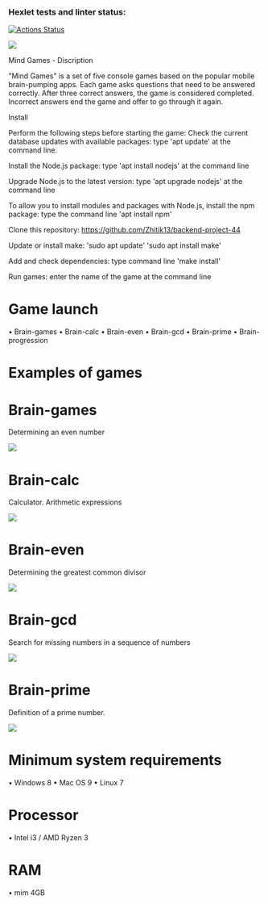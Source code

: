 ### Hexlet tests and linter status:

[![Actions Status](https://github.com/Zhitik13/backend-project-44/workflows/hexlet-check/badge.svg)](https://github.com/Zhitik13/backend-project-44/actions)

<a href="https://codeclimate.com/github/Zhitik13/backend-project-44/maintainability"><img src="https://api.codeclimate.com/v1/badges/8d4906076fcd0a0cdba2/maintainability" /></a>

Mind Games - Discription

"Mind Games" is a set of five console games based on the popular mobile brain-pumping apps. Each game asks questions that need to be answered correctly. After three correct answers, the game is considered completed. Incorrect answers end the game and offer to go through it again.

Install

Perform the following steps before starting the game:
Check the current database updates with available packages: type 'apt update' at the command line.

Install the Node.js package: type 'apt install nodejs' at the command line

Upgrade Node.js to the latest version: type 'apt upgrade nodejs' at the command line

To allow you to install modules and packages with Node.js, install the npm package: type the command line 'apt install npm'

Clone this repository: https://github.com/Zhitik13/backend-project-44

Update or install make:
'sudo apt update'
'sudo apt install make'

Add and check dependencies: type command line 'make install'

Run games: enter the name of the game at the command line

# Game launch

• Brain-games
• Brain-calc
• Brain-even
• Brain-gcd
• Brain-prime
• Brain-progression

# Examples of games

# Brain-games

Determining an even number

<a href="https://asciinema.org/a/521451" target="_blank"><img src="https://asciinema.org/a/521451.svg" /></a>

# Brain-calc

Calculator. Arithmetic expressions

<a href="https://asciinema.org/a/521846" target="_blank"><img src="https://asciinema.org/a/521846.svg" /></a>

# Brain-even

Determining the greatest common divisor

<a href="https://asciinema.org/a/521957" target="_blank"><img src="https://asciinema.org/a/521957.svg" /></a>

# Brain-gcd

Search for missing numbers in a sequence of numbers

<a href="https://asciinema.org/a/521967" target="_blank"><img src="https://asciinema.org/a/521967.svg" /></a>

# Brain-prime

Definition of a prime number.

<a href="https://asciinema.org/a/521968" target="_blank"><img src="https://asciinema.org/a/521968.svg" /></a>

# Minimum system requirements

• Windows 8
• Mac OS 9
• Linux 7

# Processor

• Intel i3 / AMD Ryzen 3

# RAM

• mim 4GB
